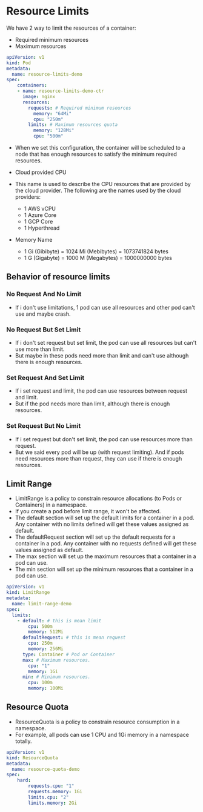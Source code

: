 # Resource Limits
We have 2 way to limit the resources of a container:
- Required minimum resources
- Maximum resources

```yaml
apiVersion: v1
kind: Pod
metadata:
  name: resource-limits-demo
spec:
    containers:
    - name: resource-limits-demo-ctr
      image: nginx
      resources:
        requests: # Required minimum resources
          memory: "64Mi"
          cpu: "250m"
        limits: # Maximum resources quota
          memory: "128Mi"
          cpu: "500m"
```

- When we set this configuration, the container will be scheduled to a node that has enough resources to satisfy the minimum required resources.

- Cloud provided CPU
- This name is used to describe the CPU resources that are provided by the cloud provider. The following are the names used by the cloud providers:
  - 1 AWS vCPU
  - 1 Azure Core
  - 1 GCP Core
  - 1 Hyperthread

- Memory Name
  - 1 Gi (Gibibyte) = 1024 Mi (Mebibytes) = 1073741824 bytes
  - 1 G (Gigabyte) = 1000 M (Megabytes) = 1000000000 bytes


## Behavior of resource limits

### No Request And No Limit
- If i don't use limitations, 1 pod can use all resources and other pod can't use and maybe crash.

### No Request But Set Limit
- If i don't set request but set limit, the pod can use all resources but can't use more than limit.
- But maybe in these pods need more than limit and can't use although there is enough resources.

### Set Request And Set Limit
- If i set request and limit, the pod can use resources between request and limit.
- But if the pod needs more than limit, although there is enough resources.

### Set Request But No Limit
- If i set request but don't set limit, the pod can use resources more than request.
- But we said every pod will be up (with request limiting). And if pods need resources more than request, they can use if there is enough resources.


## Limit Range
- LimitRange is a policy to constrain resource allocations (to Pods or Containers) in a namespace.
- If you create a pod before limit range, it won't be affected.
- The default section will set up the default limits for a container in a pod. Any container with no limits defined will get these values assigned as default.
- The defaultRequest section will set up the default requests for a container in a pod. Any container with no requests defined will get these values assigned as default.
- The max section will set up the maximum resources that a container in a pod can use.
- The min section will set up the minimum resources that a container in a pod can use.

```yaml
apiVersion: v1
kind: LimitRange
metadata:
  name: limit-range-demo
spec:
  limits:
    - default: # this is mean limit
        cpu: 500m
        memory: 512Mi
      defaultRequest: # this is mean request
        cpu: 250m
        memory: 256Mi
      type: Container # Pod or Container
      max: # Maximum resources.
        cpu: "1"
        memory: 1Gi
      min: # Minimum resources.
        cpu: 100m
        memory: 100Mi
```


## Resource Quota
- ResourceQuota is a policy to constrain resource consumption in a namespace.
- For example, all pods can use 1 CPU and 1Gi memory in a namespace totally.

```yaml
apiVersion: v1
kind: ResourceQuota
metadata:
  name: resource-quota-demo
spec:
    hard:
        requests.cpu: "1"
        requests.memory: 1Gi
        limits.cpu: "2"
        limits.memory: 2Gi
```
